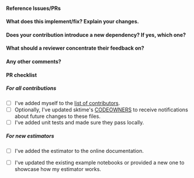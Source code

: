 <!--
Thanks for contributing a pull request! Please ensure you have taken a look at our contribution guide: https://github.com/alan-turing-institute/sktime/blob/master/CONTRIBUTING.md
-->

#### Reference Issues/PRs
<!--
Example: Fixes #1234. See also #3456.

Please use keywords (e.g., Fixes) to create link to the issues or pull requests
you resolved, so that they will automatically be closed when your pull request
is merged. See https://github.com/blog/1506-closing-issues-via-pull-requests
-->


#### What does this implement/fix? Explain your changes.
<!--
A clear and concise description of what you have implemented.
-->

#### Does your contribution introduce a new dependency? If yes, which one?

<!--
If your contribution does add a new hard dependency, we may suggest to initially develop your contribution in a separate companion package in https://github.com/sktime/ to keep external dependencies of the core sktime package to a minimum.
-->

#### What should a reviewer concentrate their feedback on?

<!-- This section is particularly useful if you have a pull request that is still in development. You can guide the reviews to focus on the parts that are ready for their comments. We suggest using bullets (indicated by * or -) and filled checkboxes [x] here -->

#### Any other comments?
<!--
Please be aware that we are a loose team of volunteers so patience is necessary; assistance handling other issues is very welcome. We value all user contributions, no matter how minor they are. If we are slow to review, either the pull request needs some benchmarking, tinkering, convincing, etc. or more likely the reviewers are simply busy. In either case, we ask for your understanding during the review process.
-->

#### PR checklist
<!--
Please go through the checklist below. Please feel free to remove points if they are not applicable.
-->

##### For all contributions
- [ ] I've added myself to the [list of contributors](https://github.com/alan-turing-institute/sktime/blob/master/.all-contributorsrc).
- [ ] Optionally, I've updated sktime's [CODEOWNERS](https://github.com/alan-turing-institute/sktime/blob/master/CODEOWNERS) to receive notifications about future changes to these files.
- [ ] I've added unit tests and made sure they pass locally.

##### For new estimators
- [ ] I've added the estimator to the online documentation.
- [ ] I've updated the existing example notebooks or provided a new one to showcase how my estimator works.


<!--
Thanks for contributing!
-->
